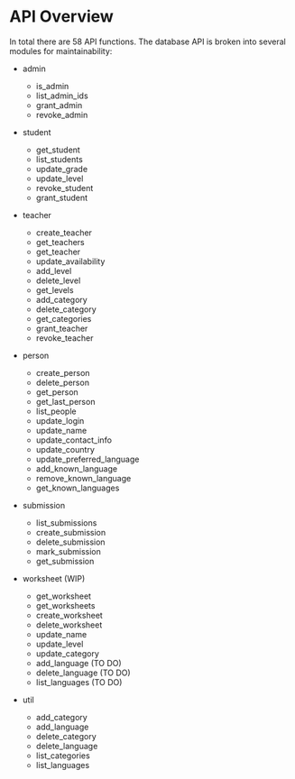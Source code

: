 # API Overview

In total there are 58 API functions. The database API is broken into several modules for maintainability: 

- admin
    - is_admin
    - list_admin_ids
    - grant_admin
    - revoke_admin

- student 
    - get_student
    - list_students
    - update_grade
    - update_level
    - revoke_student
    - grant_student

- teacher
    - create_teacher
    - get_teachers
    - get_teacher
    - update_availability
    - add_level
    - delete_level
    - get_levels
    - add_category
    - delete_category
    - get_categories
    - grant_teacher
    - revoke_teacher

- person
    - create_person
    - delete_person
    - get_person
    - get_last_person
    - list_people
    - update_login
    - update_name
    - update_contact_info
    - update_country
    - update_preferred_language
    - add_known_language
    - remove_known_language
    - get_known_languages

- submission
    - list_submissions
    - create_submission
    - delete_submission
    - mark_submission
    - get_submission

- worksheet (WIP)
    - get_worksheet
    - get_worksheets
    - create_worksheet 
    - delete_worksheet 
    - update_name 
    - update_level 
    - update_category
    - add_language (TO DO)
    - delete_language (TO DO)
    - list_languages (TO DO)

- util
    - add_category
    - add_language
    - delete_category
    - delete_language
    - list_categories
    - list_languages

